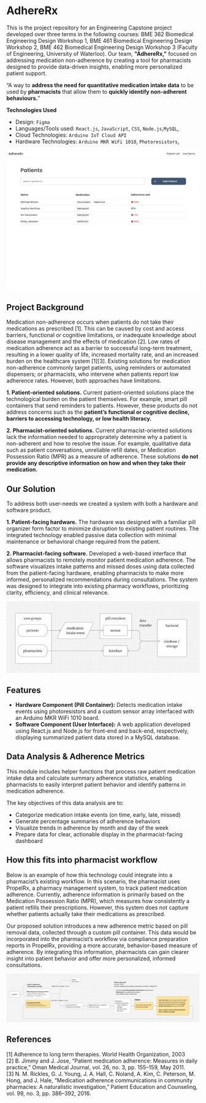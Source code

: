 # AdhereRx

This is the project repository for an Engineering Capstone project developed over three terms in the following courses: BME 362 Biomedical Engineering Design Workshop 1, BME 461 Biomedical Engineering Design Workshop 2, BME 462 Biomedical Engineering Design Workshop 3 (Faculty of Engineering, University of Waterloo). Our team, **"AdhereRx,"** focused on addressing medication non-adherence by creating a tool for pharmacists designed to provide data-driven insights, enabling more personalized patient support.

“A way to **address the need for quantitative medication intake data** to be used by **pharmacists** that allow them to **quickly identify non-adherent behaviours.**”

**Technologies Used**

- Design: `Figma` <br />
- Languages/Tools used: `React.js`, `JavaScript`, `CSS`, `Node.js`,`MySQL`, <br />
- Cloud Technologies: `Arduino IoT Cloud API` <br />
- Hardware Technologies: `Arduino MKR WiFi 1010`, `Photoresistors`,

![Demo GIF](./public/demo.gif)

## Project Background

Medication non-adherence occurs when patients do not take their medications as prescribed [1]. This can be caused by cost and access barriers, functional or cognitive limitations, or inadequate knowledge about disease management and the effects of medication [2]. Low rates of medication adherence act as a barrier to successful long-term treatment, resulting in a lower quality of life, increased mortality rate, and an increased burden on the healthcare system [1][3]. Existing solutions for medication non-adherence commonly target patients, using reminders or automated dispensers; or pharmacists, who intervene when patients report low adherence rates. However, both approaches have limitations.

**1. Patient-oriented solutions.** Current patient-oriented solutions place the technological burden on the patient themselves. For example, smart pill containers that send reminders to patients. However, these products do not address concerns such as the **patient’s functional or cognitive decline, barriers to accessing technology, or low health literacy.**

**2. Pharmacist-oriented solutions.** Current pharmacist-oriented solutions lack the information needed to appropraitely determine why a patient is non-adherent and how to resolve the issue. For example, qualitative data such as patient conversations, unreliable refill dates, or Medication Possession Ratio (MPR) as a measure of adherence. These solutions **do not provide any descriptive information on how and when they take their medication.**

## Our Solution

To address both user-needs we created a system with both a hardware and software product.

**1. Patient-facing hardware.** The hardware was designed with a familiar pill organizer form factor to minimize disruption to existing patient routines. The integrated technology enabled passive data collection with minimal maintenance or behavioral change required from the patient.

**2. Pharmacist-facing software.** Developed a web-based interface that allows pharmacists to remotely monitor patient medication adherence. The software visualizes intake patterns and missed doses using data collected from the patient-facing hardware, enabling pharmacists to make more informed, personalized recommendations during consultations. The system was designed to integrate into existing pharmacy workflows, prioritizing clarity, efficiency, and clinical relevance.

![System Diagram](./public/system-diagram.png)

## Features

- **Hardware Component (Pill Container):** Detects medication intake events using photoresistors and a custom sensor array interfaced with an Arduino MKR WiFi 1010 board.
- **Software Component (User Interface):** A web application developed using React.js and Node.js for front-end and back-end, respectively, displaying summarized patient data stored in a MySQL database.

## Data Analysis & Adherence Metrics

This module includes helper functions that process raw patient medication intake data and calculate summary adherence statistics, enabling pharmacists to easily interpret patient behavior and identify patterns in medication adherence.

The key objectives of this data analysis are to:

- Categorize medication intake events (on time, early, late, missed)
- Generate percentage summaries of adherence behaviors
- Visualize trends in adherence by month and day of the week
- Prepare data for clear, actionable display in the pharmacist-facing dashboard

## How this fits into pharmacist workflow

Below is an example of how this technology could integrate into a pharmacist’s existing workflow. In this scenario, the pharmacist uses PropelRx, a pharmacy management system, to track patient medication adherence. Currently, adherence information is primarily based on the Medication Possession Ratio (MPR), which measures how consistently a patient refills their prescriptions. However, this system does not capture whether patients actually take their medications as prescribed.

Our proposed solution introduces a new adherence metric based on pill removal data, collected through a custom pill container. This data would be incorporated into the pharmacist’s workflow via compliance preparation reports in PropelRx, providing a more accurate, behavior-based measure of adherence. By integrating this information, pharmacists can gain clearer insight into patient behavior and offer more personalized, informed consultations.

![User Flow](./public/user-flow.png)

## References

[1] Adherence to long term therapies. World Health Organization, 2003 <br />
[2] B. Jimmy and J. Jose, “Patient medication adherence: Measures in daily practice,” Oman Medical Journal, vol. 26, no. 3, pp. 155–159, May 2011. <br />
[3] N. M. Rickles, G. J. Young, J. A. Hall, C. Noland, A. Kim, C. Peterson, M. Hong, and J. Hale, “Medication adherence communications in community pharmacies: A naturalistic investigation,” Patient Education and Counseling, vol. 99, no. 3, pp. 386–392, 2016. <br />
